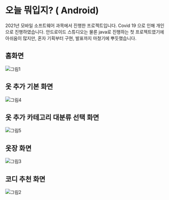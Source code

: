 # 오늘 뭐입지? ( Android)

2021년 모바일 소프트웨어 과목에서 진행한 프로젝트입니다.
Covid 19 으로 인해 개인으로 진행하였습니다.
안드로이드 스튜디오는 물론 java로 진행하는 첫 프로젝트였기에 아쉬움이 많지만, 혼자 기획부터 구현, 발표까지 마쳤기에 뿌듯했습니다.

## 홈화면
![그림1](https://github.com/kjihyun0331/MyCloset/assets/69341811/417004f2-3e99-4eb2-b0cd-d1ae7626cfa5)

## 옷 추가 기본 화면
![그림4](https://github.com/kjihyun0331/MyCloset/assets/69341811/e84c14ee-c969-4b53-b715-5acf53ff728a)

## 옷 추가 카테고리 대분류 선택 화면
![그림5](https://github.com/kjihyun0331/MyCloset/assets/69341811/2dbdcf57-aa17-40b7-beb3-7ef64d46c0f3)

## 옷장 화면
![그림3](https://github.com/kjihyun0331/MyCloset/assets/69341811/f061b28e-1108-4bb5-97fc-a4622bb27557)

## 코디 추천 화면
![그림2](https://github.com/kjihyun0331/MyCloset/assets/69341811/21214659-87c4-430b-9ee0-29f27d133fef)
